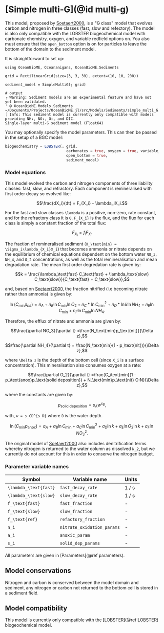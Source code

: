 # [Simple multi-G](@id multi-g)

This model, proposed by [Soetaert2000](@citet), is a "G class" model that evolves carbon and nitrogen in three classes (fast, slow and refectory). The model is also only compatible with the LOBSTER biogeochemical model with carbonate chemistry, oxygen, and variable redfield options on. You also must ensure that the `open_bottom` option is on for particles to leave the bottom of the domain to the sediment model.

It is straightforward to set up:

```jldoctest simplemultig; filter = r".*@ OceanBioME.Models.Sediments.*"
using OceanBioME, Oceananigans, OceanBioME.Sediments

grid = RectilinearGrid(size=(3, 3, 30), extent=(10, 10, 200))

sediment_model = SimpleMultiG(; grid)

# output
┌ Warning: Sediment models are an experimental feature and have not yet been validated.
└ @ OceanBioME.Models.Sediments ~/Documents/Projects/OceanBioME.jl/src/Models/Sediments/simple_multi_G.jl:104
[ Info: This sediment model is currently only compatible with models providing NH₄, NO₃, O₂, and DIC.
Single-layer multi-G sediment model (Float64)
```

You may optionally specify the model parameters. This can then be passed in the setup of a BGC model:

```julia
biogeochemistry = LOBSTER(; grid, 
                            carbonates = true, oxygen = true, variable_redfield = true, 
                            open_bottom = true, 
                            sediment_model)
```

### Model equations

This model evolved the carbon and nitrogen components of three liability classes: fast, slow, and refractory. Each component is remineralised with first order decay so evolved like:

```math
\frac{dX_i}{dt} = F_{X_i} - \lambda_iX_i.
```

For the fast and slow classes ``\lambda`` is a positive, non-zero, rate constant, and for the refractory class it is ``0``. ``F_{X_i}`` is the flux, and the flux for each class is simply a constant fraction of the total flux:

```math
F_{X_i} = f_iF_X.
```

The fraction of remineralised sediment (``X_\text{min} = \Sigma_i\lambda_{X_i}X_i``) that becomes ammonia or nitrate depends on the equilibrium of chemical equations dependent on the bottom water ``NO_3``, ``NH_4``, and ``O_2`` concentrations, as well as the total remineralisation and mean degradation rate. The mean first order degredation rate is given by:

```math
k = \frac{\lambda_\text{fast} C_\text{fast} + \lambda_\text{slow} C_\text{slow}}{C_\text{fast} + C_\text{slow}},
```

and, based on [Soetaert2000](@citet), the fraction nitrified (i.e becoming nitrate rather than ammonia) is given by:

```math
\ln\left(C_\text{min}p_{nit}\right) = n_A + n_B\ln C_\text{min}\ln O_2 + n_C * \ln C_\text{min} ^ 2 + n_D * \ln k \ln NH_4 + n_E \ln C_\text{min} + n_F \ln C_\text{min} \ln NH_4.
```

Therefore, the efflux of nitrate and ammonia are given by:

```math
\frac{\partial NO_3}{\partial t} =\frac{N_\text{min}p_\text{nit}}{\Delta z},
```
```math
\frac{\partial NH_4}{\partial t} = \frac{N_\text{min}(1 - p_\text{nit})}{\Delta z},
```

where ``\Delta z`` is the depth of the bottom cell (since ``X_i`` is a surface concentration). This mineralisation also consumes oxygen at a rate:

```math
\frac{\partial O_2}{\partial t} =\frac{C_\text{min}(1 - p_\text{anox}p_\text{solid deposition}) + N_\text{min}p_\text{nit} O:N}{\Delta z},
```

where the constants are given by:

```math
p_\text{solid deposition} = s_A w ^{s_B},
```

with, ``w = s_CD^{s_D}`` where ``D`` is the water depth.

```math
\ln\left(C_\text{min}p_\text{anox}\right) = a_A + a_B\ln C_\text{min} + a_C \ln C_\text{min} ^ 2 + a_D \ln k + a_E \ln O_2 \ln k + a_F \ln NO_3 ^2.
```

The original model of [Soetaert2000](@citet) also includes denitrification terms whereby nitrogen is returned to the water column as dissolved ``N_2``, but we currently do not account for this in order to conserve the nitrogen budget.

### Parameter variable names

| Symbol                  | Variable name              | Units |
|-------------------------|----------------------------|-------|
| ``\lambda_\text{fast}`` | `fast_decay_rate`          | 1 / s |
| ``\lambda_\text{slow}`` | `slow_decay_rate`          | 1 / s | 
| ``f_\text{fast}``       | `fast_fraction`            | -     |
| ``f_\text{slow}``       | `slow_fraction`            | -     |
| ``f_\text{ref}``        | `refactory_fraction`       | -     |
| ``n_i``                 | `nitrate_oxidation_params` | -     |
| ``a_i``                 | `anoxic_param`             | -     |
| ``s_i``                 | `solid_dep_params`         | -     |

All parameters are given in [Parameters](@ref parameters). 

## Model conservations

Nitrogen and carbon is conserved between the model domain and sediment, any nitrogen or carbon not returned to the bottom cell is stored in a sediment field.

## Model compatibility

This model is currently only compatible with the [LOBSTER](@ref LOBSTER) biogeochemical model.